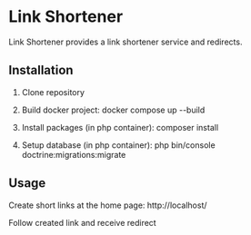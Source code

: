 Link Shortener
===============

Link Shortener provides a link shortener service and redirects.

Installation
-------

1. Clone repository
   
2. Build docker project: 
   docker compose up --build

3. Install packages (in php container): composer install

4. Setup database (in php container): php bin/console doctrine:migrations:migrate

Usage
-------

Create short links at the home page: http://localhost/

Follow created link and receive redirect